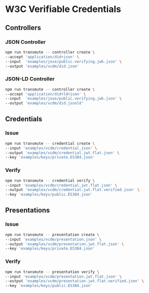 # W3C Verifiable Credentials

## Controllers

### JSON Controller

```sh
npm run transmute -- controller create \
--accept 'application/did+json' \
--input  'examples/jose/public.verifying.jwk.json' \
--output 'examples/vcdm/did.json'
```

### JSON-LD Controller

```sh
npm run transmute -- controller create \
--accept 'application/did+ld+json' \
--input  'examples/jose/public.verifying.jwk.json' \
--output 'examples/vcdm/did.jsonld'
```

## Credentials

### Issue

```sh
npm run transmute -- credential create \
--input 'examples/vcdm/credential.json' \
--output 'examples/vcdm/credential.jwt.flat.json' \
--key 'examples/keys/private.ES384.json'
```

### Verify

```sh
npm run transmute -- credential verify \
--input 'examples/vcdm/credential.jwt.flat.json' \
--output 'examples/vcdm/credential.jwt.flat.verified.json' \
--key 'examples/keys/public.ES384.json'
```

## Presentations

### Issue

```sh
npm run transmute -- presentation create \
--input 'examples/vcdm/presentation.json' \
--output 'examples/vcdm/presentation.jwt.flat.json' \
--key 'examples/keys/private.ES384.json'
```

### Verify

```sh
npm run transmute -- presentation verify \
--input 'examples/vcdm/presentation.jwt.flat.json' \
--output 'examples/vcdm/presentation.jwt.flat.verified.json' \
--key 'examples/keys/public.ES384.json'
```
